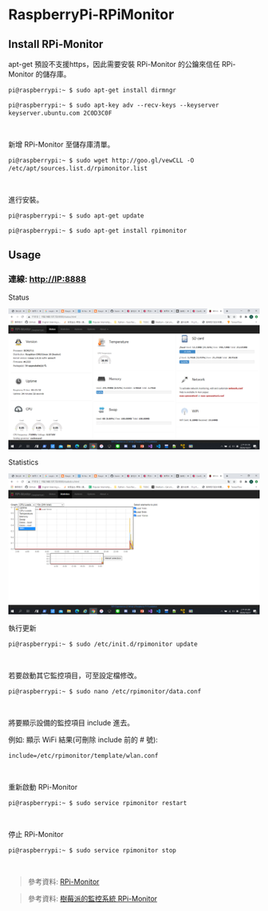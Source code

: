 # RaspberryPi-RPiMonitor

## Install RPi-Monitor

apt-get 預設不支援https，因此需要安裝 RPi-Monitor 的公鑰來信任 RPi-Monitor 的儲存庫。
```
pi@raspberrypi:~ $ sudo apt-get install dirmngr
```
```
pi@raspberrypi:~ $ sudo apt-key adv --recv-keys --keyserver keyserver.ubuntu.com 2C0D3C0F
```

<br>

新增 RPi-Monitor 至儲存庫清單。
```
pi@raspberrypi:~ $ sudo wget http://goo.gl/vewCLL -O /etc/apt/sources.list.d/rpimonitor.list
```
<br>

進行安裝。
```
pi@raspberrypi:~ $ sudo apt-get update
```
```
pi@raspberrypi:~ $ sudo apt-get install rpimonitor
```

## Usage

<h3>連線: <u>http://IP:8888</u></h3>

Status

<img src="img/RPi-Monitor Status.png">

Statistics

<img src="img/RPi-Monitor Statistics.png">

<br>

執行更新
```
pi@raspberrypi:~ $ sudo /etc/init.d/rpimonitor update
```

<br>

若要啟動其它監控項目，可至設定檔修改。
```
pi@raspberrypi:~ $ sudo nano /etc/rpimonitor/data.conf
```

<br>

將要顯示設備的監控項目 include 進去。

例如: 顯示 WiFi 結果(可刪除 include 前的 # 號): 
```
include=/etc/rpimonitor/template/wlan.conf
```

<br>

重新啟動 RPi-Monitor
```
pi@raspberrypi:~ $ sudo service rpimonitor restart
```

<br>

停止 RPi-Monitor
```
pi@raspberrypi:~ $ sudo service rpimonitor stop
```

<br>

> 參考資料: [RPi-Monitor](https://github.com/XavierBerger/RPi-Monitor)

> 參考資料: [樹莓派的監控系統 RPi-Monitor](https://atceiling.blogspot.com/2019/04/raspberry-pi-47-rpi-monitor.html)
